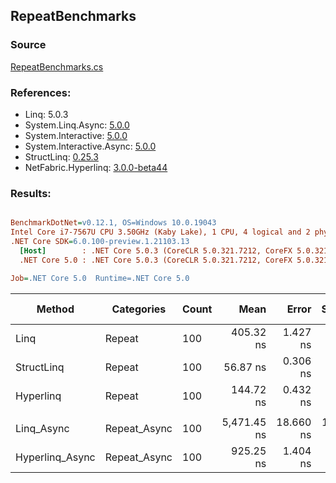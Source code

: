 ﻿## RepeatBenchmarks

### Source
[RepeatBenchmarks.cs](../NetFabric.Hyperlinq.Benchmarks/Benchmarks/RepeatBenchmarks.cs)

### References:
- Linq: 5.0.3
- System.Linq.Async: [5.0.0](https://www.nuget.org/packages/System.Linq.Async/5.0.0)
- System.Interactive: [5.0.0](https://www.nuget.org/packages/System.Interactive/5.0.0)
- System.Interactive.Async: [5.0.0](https://www.nuget.org/packages/System.Interactive.Async/5.0.0)
- StructLinq: [0.25.3](https://www.nuget.org/packages/StructLinq/0.25.3)
- NetFabric.Hyperlinq: [3.0.0-beta44](https://www.nuget.org/packages/NetFabric.Hyperlinq/3.0.0-beta44)

### Results:
``` ini

BenchmarkDotNet=v0.12.1, OS=Windows 10.0.19043
Intel Core i7-7567U CPU 3.50GHz (Kaby Lake), 1 CPU, 4 logical and 2 physical cores
.NET Core SDK=6.0.100-preview.1.21103.13
  [Host]        : .NET Core 5.0.3 (CoreCLR 5.0.321.7212, CoreFX 5.0.321.7212), X64 RyuJIT
  .NET Core 5.0 : .NET Core 5.0.3 (CoreCLR 5.0.321.7212, CoreFX 5.0.321.7212), X64 RyuJIT

Job=.NET Core 5.0  Runtime=.NET Core 5.0  

```
|          Method |   Categories | Count |        Mean |     Error |    StdDev | Ratio |  Gen 0 | Gen 1 | Gen 2 | Allocated |
|---------------- |------------- |------ |------------:|----------:|----------:|------:|-------:|------:|------:|----------:|
|            Linq |       Repeat |   100 |   405.32 ns |  1.427 ns |  1.192 ns |  1.00 | 0.0153 |     - |     - |      32 B |
|      StructLinq |       Repeat |   100 |    56.87 ns |  0.306 ns |  0.286 ns |  0.14 |      - |     - |     - |         - |
|       Hyperlinq |       Repeat |   100 |   144.72 ns |  0.432 ns |  0.404 ns |  0.36 |      - |     - |     - |         - |
|                 |              |       |             |           |           |       |        |       |       |           |
|      Linq_Async | Repeat_Async |   100 | 5,471.45 ns | 18.660 ns | 16.542 ns |  1.00 | 0.0229 |     - |     - |      48 B |
| Hyperlinq_Async | Repeat_Async |   100 |   925.25 ns |  1.404 ns |  1.244 ns |  0.17 |      - |     - |     - |         - |
